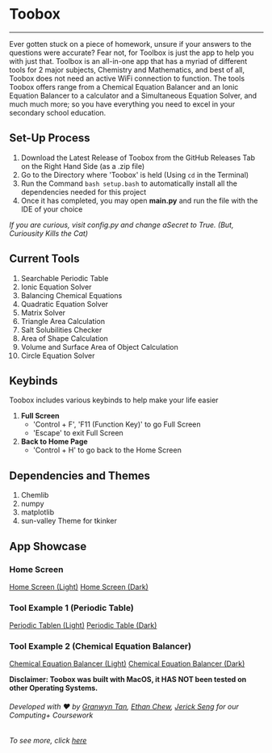 # Toobox
---
Ever gotten stuck on a piece of homework, unsure if your answers to the questions were accurate? Fear not, for Toolbox is just the app to help you with just that. Toolbox is an all-in-one app that has a myriad of different tools for 2 major subjects, Chemistry and Mathematics, and best of all, Toobox does not need an active WiFi connection to function. The tools Toobox offers range from a Chemical Equation Balancer and an Ionic Equation Balancer to a calculator and a Simultaneous Equation Solver, and much much more; so you have everything you need to excel in your secondary school education.

## Set-Up Process

1. Download the Latest Release of Toobox from the GitHub Releases Tab on the Right Hand Side (as a .zip file)
2. Go to the Directory where 'Toobox' is held (Using ```cd``` in the Terminal)
3. Run the Command ```bash setup.bash``` to automatically install all the dependencies needed for this project
4. Once it has completed, you may open **main.py** and run the file with the IDE of your choice  

_If you are curious, visit config.py and change aSecret to True. (But, Curiousity Kills the Cat)_

## Current Tools

1. Searchable Periodic Table
2. Ionic Equation Solver
3. Balancing Chemical Equations
4. Quadratic Equation Solver
5. Matrix Solver
6. Triangle Area Calculation
7. Salt Solubilities Checker
8. Area of Shape Calculation
9. Volume and Surface Area of Object Calculation
10. Circle Equation Solver

## Keybinds

Toobox includes various keybinds to help make your life easier

1. **Full Screen**
    - 'Control + F', 'F11 (Function Key)' to go Full Screen
    - 'Escape' to exit Full Screen
2. **Back to Home Page**
    - 'Control + H' to go back to the Home Screen
<!-- 3. **Reset Settings**
    - 'Control + '\`' to reset Settings back to default -->

## Dependencies and Themes

1. Chemlib
2. numpy
3. matplotlib
4. sun-valley Theme for tkinker

## App Showcase
### Home Screen
[Home Screen (Light)](src/appscreenshots/HomeScreenLight.png?raw=true)
[Home Screen (Dark)](src/appscreenshots/HomeScreenDark.png?raw=true)
### Tool Example 1 (Periodic Table)
[Periodic Tablen (Light)](src/appscreenshots/PeriodicTableLight.png?raw=true)
[Periodic Table (Dark)](src/appscreenshots/PeriodicTableDark.png?raw=true)

### Tool Example 2 (Chemical Equation Balancer)
[Chemical Equation Balancer (Light)](src/appscreenshots/BalancerLight.png?raw=true)
[Chemical Equation Balancer (Dark)](src/appscreenshots/BalancerDark.png?raw=true)

**Disclaimer: Toobox was built with MacOS, it HAS NOT been tested on other Operating Systems.**  
###### Developed with ❤️ by [Granwyn Tan](https://granwyntan.github.io), [Ethan Chew](https://www.ethanchew.com), [Jerick Seng](https://jer123se12.github.io) for our Computing+ Coursework
###### To see more, click [here](https://sites.google.com/sst.edu.sg/cp-coursework-gallery/2022/toobox)